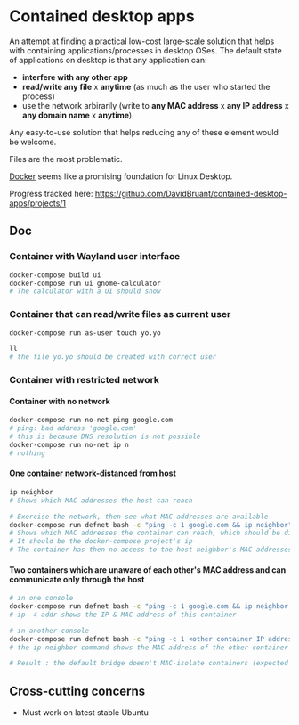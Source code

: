 # Contained desktop apps

An attempt at finding a practical low-cost large-scale solution that helps with containing applications/processes in desktop OSes.
The default state of applications on desktop is that any application can: 
- **interfere with any other app**
- **read/write any file** x **anytime** (as much as the user who started the process)
- use the network arbirarily (write to **any MAC address** x **any IP address** x **any domain name** x **anytime**)

Any easy-to-use solution that helps reducing any of these element would be welcome.

Files are the most problematic.

[Docker](http://docker.io/) seems like a promising foundation for Linux Desktop.

Progress tracked here: https://github.com/DavidBruant/contained-desktop-apps/projects/1

## Doc

### Container with Wayland user interface

```sh
docker-compose build ui
docker-compose run ui gnome-calculator
# The calculator with a UI should show
```

### Container that can read/write files as current user

```sh
docker-compose run as-user touch yo.yo

ll
# the file yo.yo should be created with correct user
```

### Container with restricted network

#### Container with no network

```sh
docker-compose run no-net ping google.com
# ping: bad address 'google.com' 
# this is because DNS resolution is not possible
docker-compose run no-net ip n
# nothing
```


#### One container network-distanced from host

```sh
ip neighbor
# Shows which MAC addresses the host can reach

# Exercise the network, then see what MAC addresses are available
docker-compose run defnet bash -c "ping -c 1 google.com && ip neighbor"
# Shows which MAC addresses the container can reach, which should be different than the host 
# It should be the docker-compose project's ip
# The container has then no access to the host neighbor's MAC addresses
```


#### Two containers which are unaware of each other's MAC address and can communicate only through the host

```sh
# in one console
docker-compose run defnet bash -c "ping -c 1 google.com && ip neighbor && ip -4 addr && sleep infinity"
# ip -4 addr shows the IP & MAC address of this container

# in another console
docker-compose run defnet bash -c "ping -c 1 <other container IP address> && ip neighbor && sleep infinity"
# the ip neighbor command shows the MAC address of the other container proving it's within reach

# Result : the default bridge doesn't MAC-isolate containers (expected since they share the same bridge)
```



## Cross-cutting concerns

- Must work on latest stable Ubuntu
